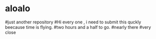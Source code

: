 # aloalo
#just another repository
#Hi every one , i need to submit this quckly beecause time is flying.
#two hours and a half to go.
#nearly there
#very close
